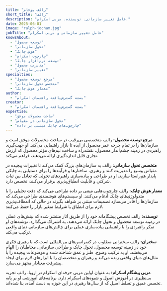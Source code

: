 ```yaml
---
title: "رالف یوخام"
short_title: "رالف"
description: "عامل تغییر سازمانی. نویسنده. مربی اسکرام."
date: 2025-06-01
image: "ralph-jocham.jpg"
jobTitle: "عامل تغییر سازمانی و مربی اسکرام"
knowsAbout:
  - "توسعه محصول"
  - "تحول سازمانی"
  - "هوش چابک"
  - "چارچوب اسکرام"
  - "توسعه نرم‌افزار چابک"
  - "مدیریت محصول"
  - "تغییر سازمانی"
specialties:
  - "مرجع توسعه محصول"
  - "متخصص تحول سازمانی"
  - "معمار هوش چابک"
author:
  - "بسته گسترش‌یافته راهنمای اسکرام"
creator:
  - "بسته گسترش‌یافته راهنمای اسکرام"
expertise:
  - "ساخت محصولات موفق"
  - "تحول سازمانی در مقیاس"
  - "چارچوب‌های چابک مبتنی بر داده"
---
```


**مرجع توسعه محصول:**
رالف متخصصی بی‌رقیب در ساخت محصولات موفق است و سازمان‌ها را در تمام چرخه عمر محصول از ایده تا بازار راهنمایی می‌کند. او جهت‌گیری راهبردی در زمینه چشم‌انداز محصول، نقشه‌راه و ساخت تیم‌های مؤثر محصول که ارزش تجاری قابل اندازه‌گیری ارائه می‌دهند، فراهم می‌کند.

**متخصص تحول سازمانی:**
رالف به سازمان‌های بزرگ کمک می‌کند تا تغییرات پیچیده در مقیاس وسیع را مدیریت کنند و رهبری، ساختارها و فرآیندها را برای دستیابی به چابکی پایدار هم‌راستا سازند. او در طراحی و پیاده‌سازی راهبردهای تحولی که تعادل بین ثبات شرکتی و قابلیت انطباق‌پذیری برقرار می‌کنند، تخصص دارد.

**معمار هوش چابک:**
رالف چارچوب‌هایی مبتنی بر داده طراحی می‌کند که دقت تحلیلی را با متدولوژی‌های چابک ادغام می‌کنند. او سیستم‌های هوشمندی طراحی می‌کند که سازمان‌ها را قادر می‌سازد تصمیمات مبتنی بر شواهد بگیرند در حالی که انعطاف‌پذیری لازم برای انطباق با شرایط متغیر بازار را حفظ می‌کنند.

**نویسنده:**
رالف تخصص پیشگامانه خود را از طریق آثار منتشر شده که بینش‌های عملی در زمینه توسعه محصول و تحول چابک ارائه می‌دهند، به اشتراک می‌گذارد. نوشته‌های او تفکر راهبردی را با راهنمایی پیاده‌سازی عملی برای چالش‌های سازمانی دنیای واقعی ترکیب می‌کند.

**سخنران:**
رالف سخنرانی مطلوب در کنفرانس‌های بین‌المللی است که با رهبری فکری خود در زمینه توسعه محصول، تحول چابک و طراحی سازمانی، مخاطبان را الهام می‌بخشد. او به ترکیب وضوح، طنز و عمق شناخته شده و موضوعات پیچیده را با مثال‌های دنیای واقعی زنده می‌کند و رهبران و متخصصان را با ابزارهای لازم برای ایجاد پیشرفت معنادار مجهز می‌سازد.

**مربی پیشگام اسکرام:**
به عنوان اولین مربی حرفه‌ای اسکرام در اروپا، رالف تجربه بی‌نظیری در آموزش اصول و شیوه‌های اسکرام دارد. برنامه‌های آموزشی او بر پایه تخصص عمیق و تسلط اصیل که از سال‌ها رهبری در این حوزه به دست آمده، بنا شده‌اند.
